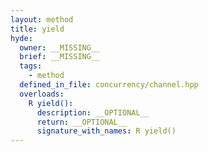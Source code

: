 ```yaml
---
layout: method
title: yield
hyde:
  owner: __MISSING__
  brief: __MISSING__
  tags:
    - method
  defined_in_file: concurrency/channel.hpp
  overloads:
    R yield():
      description: __OPTIONAL__
      return: __OPTIONAL__
      signature_with_names: R yield()
---
```

